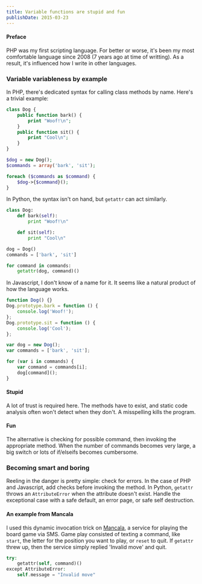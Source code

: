 ```yaml
---
title: Variable functions are stupid and fun
publishDate: 2015-03-23
---
```


#### Preface
PHP was my first scripting language. For better or worse, it's been my most comfortable language since 2008 (7 years ago at time of writting). As a result, it's influenced how I write in other languages.

### Variable variableness by example
In PHP, there's dedicated syntax for calling class methods by name. Here's a trivial example:
```php
class Dog {
    public function bark() {
        print "Woof!\n";
    }
    public function sit() {
        print "Cool\n";
    }
}

$dog = new Dog();
$commands = array('bark', 'sit');

foreach ($commands as $command) {
    $dog->{$command}();
}
```

In Python, the syntax isn't on hand, but `getattr` can act similarly.
```python
class Dog:
    def bark(self):
        print "Woof!\n"

    def sit(self):
        print "Cool\n"

dog = Dog()
commands = ['bark', 'sit']

for command in commands:
    getattr(dog, command)()
```

In Javascript, I don't know of a name for it. It seems like a natural product of how the language works.
```javascript
function Dog() {}
Dog.prototype.bark = function () {
    console.log('Woof!');
};
Dog.prototype.sit = function () {
    console.log('Cool');
};

var dog = new Dog();
var commands = ['bark', 'sit'];

for (var i in commands) {
    var command = commands[i];
    dog[command]();
}
```

#### Stupid
A lot of trust is required here. The methods have to exist, and static code analysis often won't detect when they don't. A misspelling kills the program. 

#### Fun
The alternative is checking for possible command, then invoking the appropriate method. When the number of commands becomes very large, a big switch or lots of if/elseifs becomes cumbersome. 

### Becoming smart and boring
Reeling in the danger is pretty simple: check for errors. In the case of PHP and Javascript, add checks before invoking the method. In Python, `getattr` throws an `AttributeError` when the attribute doesn't exist. Handle the exceptional case with a safe default, an error page, or safe self destruction.

#### An example from Mancala
I used this dynamic invocation trick on [Mancala](https://github.com/jonathanhunsucker/mancala/), a service for playing the board game via SMS. Game play consisted of texting a command, like `start`, the letter for the position you want to play, or `reset` to quit. If `getattr` threw up, then the service simply replied 'Invalid move' and quit.
```php
try:
    getattr(self, command)()
except AttributeError:
    self.message = "Invalid move"
```
